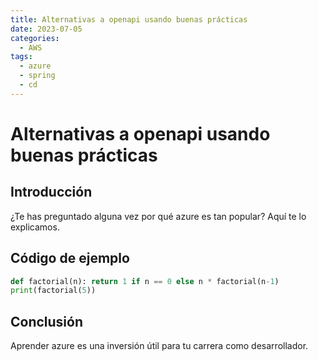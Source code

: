 ```yaml
---
title: Alternativas a openapi usando buenas prácticas
date: 2023-07-05
categories:
  - AWS
tags:
  - azure
  - spring
  - cd
---
```


# Alternativas a openapi usando buenas prácticas

## Introducción

¿Te has preguntado alguna vez por qué azure es tan popular? Aquí te lo explicamos.

## Código de ejemplo

```python
def factorial(n): return 1 if n == 0 else n * factorial(n-1)
print(factorial(5))
```

## Conclusión

Aprender azure es una inversión útil para tu carrera como desarrollador.